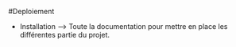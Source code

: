 #Deploiement

  - Installation --> Toute la documentation pour mettre en place les différentes partie du projet.
